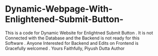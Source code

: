 # Dynamic-Webpage-With-Enlightened-Submit-Button-
This is a code for Dynamic Website for Enlightned Submit Button . It is not Connected with the Database and the Backend is not ready for this Software . Anyone Interested for Backend and Edits on Frontend is Gracefully welcomed . 
Yours Faithfully,
Piyush Dutta
Author

